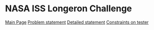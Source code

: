 NASA ISS Longeron Challenge
===========================


[Main Page][main]
[Problem statement][details]
[Detailed statement][full]
[Constraints on tester][constraints]

[main]:http://www.topcoder.com/iss/
[details]:http://community.topcoder.com/longcontest/?module=ViewProblemStatement&compid=27068&rd=15520
[full]:http://community.topcoder.com/longcontest/?module=ViewProblemStatement&rd=15520&pm=12122
[constraints]:http://www.topcoder.com/contest/problem/ISS/manual.html
